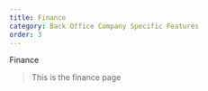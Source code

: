 ```yaml
---
title: Finance
category: Back Office Company Specific Features
order: 3
---
```


Finance

> This is the finance page
